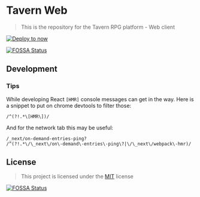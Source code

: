 # Tavern Web

> This is the repository for the Tavern RPG platform - Web client

[![Deploy to now](https://deploy.now.sh/static/button.svg)](https://deploy.now.sh/?repo=https://github.com/TavernLab/tavern-web)

[![FOSSA Status](https://app.fossa.io/api/projects/git%2Bgithub.com%2FTavernLab%2Ftavern-web.svg?type=shield)](https://app.fossa.io/projects/git%2Bgithub.com%2FTavernLab%2Ftavern-web?ref=badge_shield)

## Development

### Tips

While developing React `[HMR]` console messages can get in the way. Here is a snippet to put on chrome devtools to filter those:
```regex
/^(?!.*\[HMR\])/
```

And for the network tab this may be useful:
```regex
/_next/on-demand-entries-ping?
/^(?!.*\/\_next\/on\-demand\-entries\-ping\?|\/\_next\/webpack\-hmr)/
```

## License

> This project is licensed under the [MIT](https://opensource.org/licenses/MIT) license

[![FOSSA Status](https://app.fossa.io/api/projects/git%2Bgithub.com%2FTavernLab%2Ftavern-web.svg?type=large)](https://app.fossa.io/projects/git%2Bgithub.com%2FTavernLab%2Ftavern-web?ref=badge_large)
